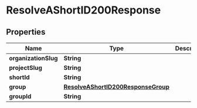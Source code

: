 

# ResolveAShortID200Response


## Properties

| Name | Type | Description | Notes |
|------------ | ------------- | ------------- | -------------|
|**organizationSlug** | **String** |  |  |
|**projectSlug** | **String** |  |  |
|**shortId** | **String** |  |  |
|**group** | [**ResolveAShortID200ResponseGroup**](ResolveAShortID200ResponseGroup.md) |  |  |
|**groupId** | **String** |  |  |



